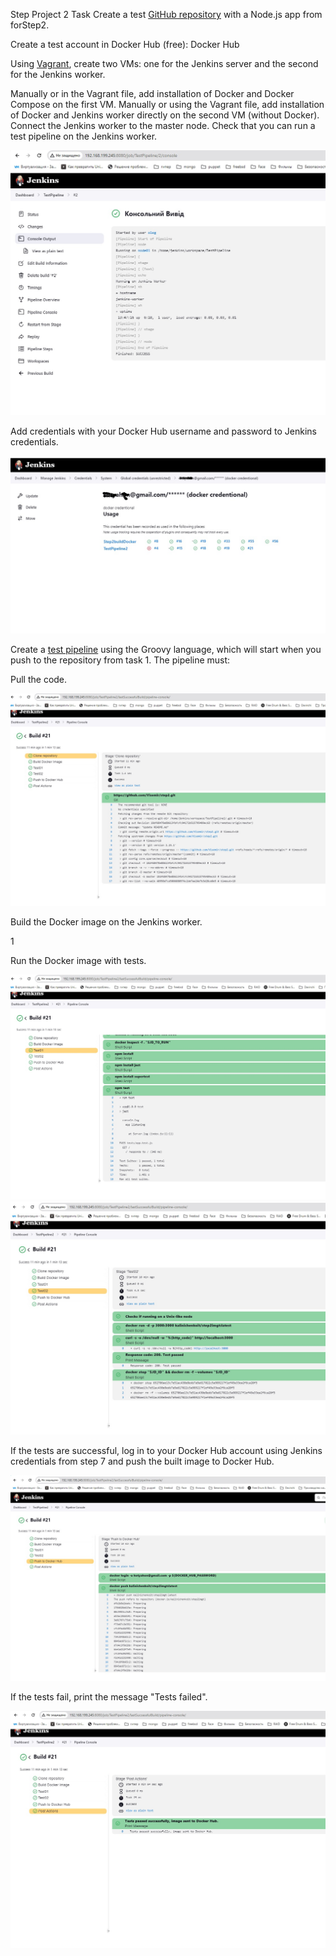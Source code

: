 Step Project 2
Task
Create a test [GitHub repository](https://github.com/Visemir/step2) with a Node.js app from forStep2. 

Create a test account in Docker Hub (free): Docker Hub

Using [Vagrant](https://github.com/Visemir/danitProjekt02/blob/master/Vagrantfile), create two VMs: one for the Jenkins server and the second for the Jenkins worker.

Manually or in the Vagrant file, add installation of Docker and Docker Compose on the first VM.
Manually or using the Vagrant file, add installation of Docker and Jenkins worker directly on the second VM (without Docker).
Connect the Jenkins worker to the master node. Check that you can run a test pipeline on the Jenkins worker.

![](https://github.com/Visemir/danitProjekt02/blob/master/jenkistes2.jpg)

Add credentials with your Docker Hub username and password to Jenkins credentials.

![](https://github.com/Visemir/danitProjekt02/blob/master/creddok.jpg)

Create a [test pipeline](https://github.com/Visemir/danitProjekt02/blob/master/TestPipeline2) using the Groovy language, which will start when you push to the repository from task 1. The pipeline must:

Pull the code.

![](https://github.com/Visemir/danitProjekt02/blob/master/step01.jpg)

Build the Docker image on the Jenkins worker.

1[](https://github.com/Visemir/danitProjekt02/blob/master/step02.jpg)

Run the Docker image with tests.

![](https://github.com/Visemir/danitProjekt02/blob/master/step03.jpg)
![](https://github.com/Visemir/danitProjekt02/blob/master/step04.jpg)


If the tests are successful, log in to your Docker Hub account using Jenkins credentials from step 7 and push the built image to Docker Hub.

![](https://github.com/Visemir/danitProjekt02/blob/master/steep05.jpg)

If the tests fail, print the message "Tests failed".

![](https://github.com/Visemir/danitProjekt02/blob/master/step06.jpg)
